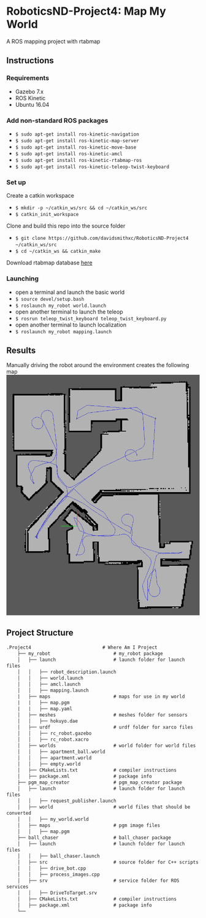 # RoboticsND-Project4: Map My World
A ROS mapping project with rtabmap

## Instructions
### Requirements
- Gazebo 7.x
- ROS Kinetic
- Ubuntu 16.04

### Add non-standard ROS packages
- `$ sudo apt-get install ros-kinetic-navigation`
- `$ sudo apt-get install ros-kinetic-map-server`
- `$ sudo apt-get install ros-kinetic-move-base`
- `$ sudo apt-get install ros-kinetic-amcl`
- `$ sudo apt-get install ros-kinetic-rtabmap-ros`
- `$ sudo apt-get install ros-kinetic-teleop-twist-keyboard`

### Set up
Create a catkin workspace
- `$ mkdir -p ~/catkin_ws/src && cd ~/catkin_ws/src`
- `$ catkin_init_workspace`

Clone and build this repo into the source folder
- `$ git clone https://github.com/davidsmithxc/RoboticsND-Project4 ~/catkin_ws/src`
- `$ cd ~/catkin_ws && catkin_make`

Download rtabmap database [here](https://drive.google.com/file/d/1W7wtt6ZWpD-ojFdZJD-BtYq4L9eG2Zux/view?usp=sharing)

### Launching
- open a terminal and launch the basic world
- `$ source devel/setup.bash`
- `$ roslaunch my_robot world.launch`
- open another terminal to launch the teleop
- `$ rosrun teleop_twist_keyboard teleop_twist_keyboard.py`
- open another terminal to launch localization
- `$ roslaunch my_robot mapping.launch`

## Results
Manually driving the robot around the environment creates the following map
![map](./screenshots/mapped_apt.png)

## Project Structure
```
.Project4                          # Where Am I Project
    ├── my_robot                       # my_robot package
    │   ├── launch                     # launch folder for launch files
    │   │   ├── robot_description.launch
    │   │   ├── world.launch
    │   │   ├── amcl.launch
    │   │   ├── mapping.launch
    |   ├── maps                       # maps for use in my world
    |   |   ├── map.pgm
    |   |   ├── map.yaml
    │   ├── meshes                     # meshes folder for sensors
    │   │   ├── hokuyo.dae
    │   ├── urdf                       # urdf folder for xarco files
    │   │   ├── rc_robot.gazebo
    │   │   ├── rc_robot.xacro
    │   ├── worlds                     # world folder for world files
    │   │   ├── apartment_ball.world
    │   │   ├── apartment.world
    │   │   ├── empty.world
    │   ├── CMakeLists.txt             # compiler instructions
    │   ├── package.xml                # package info
    ├── pgm_map_creator                # pgm_map_creator package
    │   ├── launch                     # launch folder for launch files
    │   │   ├── request_publisher.launch
    │   ├── world                      # world files that should be converted
    │   │   ├── my_world.world
    │   ├── maps                       # pgm image files
    │   │   ├── map.pgm
    ├── ball_chaser                    # ball_chaser package
    │   ├── launch                     # launch folder for launch files
    │   │   ├── ball_chaser.launch
    │   ├── src                        # source folder for C++ scripts
    │   │   ├── drive_bot.cpp
    │   │   ├── process_images.cpp
    │   ├── srv                        # service folder for ROS services
    │   │   ├── DriveToTarget.srv
    │   ├── CMakeLists.txt             # compiler instructions
    │   ├── package.xml                # package info
    └──
```
